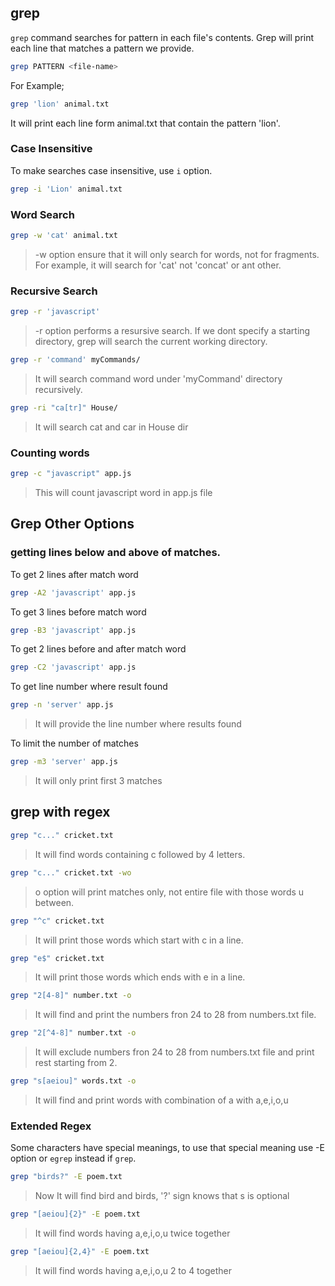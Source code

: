 ## grep

`grep` command searches for pattern in each file's contents.
Grep will print each line that matches a pattern we provide.

```bash
grep PATTERN <file-name>
```

For Example;

```bash
grep 'lion' animal.txt
```
It will print each line form animal.txt that contain the pattern 'lion'.


### Case Insensitive

To make searches case insensitive, use `i` option.

```bash
grep -i 'Lion' animal.txt
```

### Word Search

```bash
grep -w 'cat' animal.txt
```

> -w option ensure that it will only search for words, not for fragments.
> For example, it will search for 'cat' not 'concat' or ant other.


### Recursive Search

```bash
grep -r 'javascript'
```

> -r option performs a resursive search.
> If we dont specify a starting directory, grep will search the current working directory.

```bash
grep -r 'command' myCommands/
```
> It will search command word under 'myCommand' directory recursively.

```bash
grep -ri "ca[tr]" House/
```

> It will search cat and car in House dir


### Counting words

```bash
grep -c "javascript" app.js
```

> This will count javascript word in app.js file


## Grep Other Options

### getting lines below and above of matches.

To get 2 lines after match word
```bash
grep -A2 'javascript' app.js
```

To get 3 lines before match word
```bash
grep -B3 'javascript' app.js
```

To get 2 lines before and after match word
```bash
grep -C2 'javascript' app.js
```

To get line number where result found
```bash
grep -n 'server' app.js
```

> It will provide the line number where results found


To limit the number of matches
```bash
grep -m3 'server' app.js
```
> It will only print first 3 matches


## grep with regex

```bash
grep "c..." cricket.txt
```
> It will find words containing c followed by 4 letters.


```bash
grep "c..." cricket.txt -wo
```
> o option will print matches only, not entire file with those words u between.


```bash
grep "^c" cricket.txt
```
> It will print those words which start with c in a line.


```bash
grep "e$" cricket.txt
```
> It will print those words which ends with e in a line.


```bash
grep "2[4-8]" number.txt -o
```
> It will find and print the numbers fron 24 to 28 from numbers.txt file.


```bash
grep "2[^4-8]" number.txt -o
```
> It will exclude numbers fron 24 to 28 from numbers.txt file and print rest starting from 2.


```bash
grep "s[aeiou]" words.txt -o
```
> It will find and print words with combination of a with a,e,i,o,u



### Extended Regex

Some characters have special meanings, to use that special meaning use -E option or  `egrep` instead if `grep`.

```bash
grep "birds?" -E poem.txt
```
> Now It will find bird and birds, '?' sign knows that s is optional


```bash
grep "[aeiou]{2}" -E poem.txt
```

> It will find words having a,e,i,o,u twice together


```bash
grep "[aeiou]{2,4}" -E poem.txt
```

> It will find words having a,e,i,o,u 2 to 4 together
